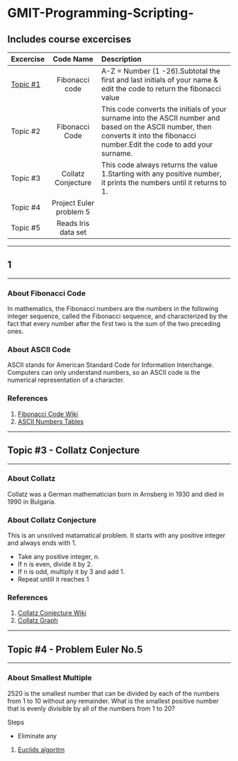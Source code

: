 # GMIT-Programming-Scripting-
## Includes course excercises 

|Excercise |  Code Name              |Description 
|----------|:-----------------------:|:--------------------------------------------------------------------------------------|
|[Topic #1](#-1) |Fibonacci code           | A-Z = Number (1 -26).Subtotal the first and last initials of your name & edit the code to return the fibonacci value| 
|Topic #2  |Fibonacci Code           | This code converts the initials of your surname into the ASCII number and based on the ASCII number, then converts it into the fibonacci number.Edit the code to add your surname.          
|Topic #3  |Collatz Conjecture       | This code always returns the value 1.Starting with any positive number, it prints the numbers until it returns to 1.
|Topic #4  | Project Euler problem 5 | 
|Topic #5  | Reads Iris data set     | 

------------------------------------ 
## 1 
-----------------------------------
### About Fibonacci Code 
 
In mathematics, the Fibonacci numbers are the numbers in the following integer sequence, called the Fibonacci sequence, and characterized by the fact that every number after the first two is the sum of the two preceding ones. 

### About ASCII Code 
ASCII stands for American Standard Code for Information Interchange. Computers can only understand numbers, so an ASCII code is the numerical representation of a character. 

### References
1. [Fibonacci Code Wiki](https://en.wikipedia.org/wiki/Fibonacci_number)
2. [ASCII Numbers Tables](http://www.asciitable.com/)
--------------------------------------
## Topic #3 - Collatz Conjecture 
----------------------------------

### About Collatz 

Collatz was a German mathematician born in Arnsberg in 1930 and died in 1990 in Bulgaria. 

### About Collatz Conjecture 
This is an unsolved matamatical problem. It starts with any positive integer and always ends with 1. 

* Take any positive integer, n.
* If n is even, divide it by 2.
* If n is odd, multiply it by 3 and add 1.
* Repeat untill it reaches 1



### References  
1. [Collatz Conjecture Wiki](https://en.wikipedia.org/wiki/Collatz_conjecture)
2. [Collatz Graph](https://www.jasondavies.com/collatz-graph/) 

--------------------------------
## Topic #4 - Problem Euler No.5
-------------------------------- 

### About Smallest Multiple
2520 is the smallest number that can be divided by each of the numbers from 1 to 10 without any remainder.
What is the smallest positive number that is evenly divisible by all of the numbers from 1 to 20? 

Steps
* Eliminate any 
1. [Euclids algoritm](https://blog.dreamshire.com/project-euler-5-solution)

